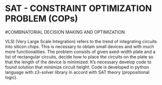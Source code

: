 # SAT - CONSTRAINT OPTIMIZATION PROBLEM (COPs)


#COMBINATORIAL DECISION MAKING AND OPTIMIZATION

VLSI (Very Large Scale Integration) refers to the trend of integrating circuits into silicon chips. 
This is necessary to obtain small devices and with much more functionalities.
The problem consists of given axed-width plate and a list of rectangular circuits, decide how to place the circuits on the plate so that the length of the device is minimized.
It’s necessary develop code to found solution that minimize circuit height. 
Code is developed in python language with z3-solver library in accord with SAT theory (propositional logic).
